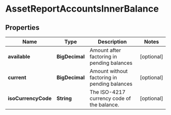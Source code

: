 

# AssetReportAccountsInnerBalance


## Properties

| Name | Type | Description | Notes |
|------------ | ------------- | ------------- | -------------|
|**available** | **BigDecimal** | Amount after factoring in pending balances |  [optional] |
|**current** | **BigDecimal** | Amount without factoring in pending balances |  [optional] |
|**isoCurrencyCode** | **String** | The ISO-4217 currency code of the balance. |  [optional] |



